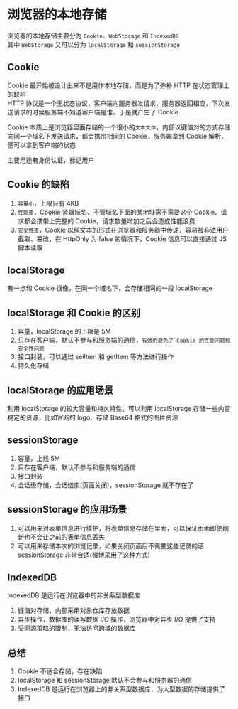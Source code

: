# 浏览器的本地存储  
浏览器的本地存储主要分为 `Cookie`、`WebStorage` 和 `IndexedDB`  
其中 `WebStorage` 又可以分为 `localStorage` 和 `sessionStorage`  

## Cookie  
Cookie 最开始被设计出来不是用作本地存储，而是为了弥补 HTTP 在状态管理上的缺陷  
HTTP 协议是一个无状态协议，客户端向服务器发请求，服务器返回相应，下次发送请求的时候服务端不知道客户端是谁，于是就产生了 Cookie  

Cookie 本质上是浏览器里面存储的一个很小的`文本文件`，内部以键值对的方式存储  
向同一个域名下发送请求，都会携带相同的 Cookie，服务器拿到 Cookie 解析，便可以拿到客户端的状态  

主要用途有身份认证，标记用户  

## Cookie 的缺陷  
1. `容量小`，上限只有 4KB  
2. `性能差`，Cookie 紧跟域名，不管域名下面的某地址需不需要这个 Cookie，请求都会携带上完整的 Cookie，请求数量增加之后会造成性能浪费  
3. `安全性差`，Cookie 以纯文本的形式在浏览器和服务器中传递，容易被非法用户截取、篡改，在 HttpOnly 为 false 的情况下，Cookie 信息可以直接通过 JS 脚本读取  

## localStorage  
有一点和 Cookie 很像，在同一个域名下，会存储相同的一段 localStorage  

## localStorage 和 Cookie 的区别  
1. 容量，localStorage 的上限是 5M  
2. 只存在客户端，默认不参与和服务端的通信，`有效的避免了 Cookie 的性能问题和安全性问题`  
3. 接口封装，可以通过 seiItem 和 getItem 等方法进行操作  
4. 持久化存储  

## localStorage 的应用场景  
利用 localStorage 的较大容量和持久特性，可以利用 localStorage 存储一些内容稳定的资源，比如官网的 logo、存储 Base64 格式的图片资源  

## sessionStorage  
1. 容量，上线 5M  
2. 只存在客户端，默认不参与和服务端的通信  
3. 接口封装  
4. 会话级存储，会话结束(页面关闭)，sessionStorage 就不存在了  

## sessionStorage 的应用场景  
1. 可以用来对表单信息进行维护，将表单信息存储在里面，可以保证页面即使刷新也不会让之前的表单信息丢失  
2. 可以用来存储本次的浏览记录，如果关闭页面后不需要这些记录的话 sessionStorage 非常合适(微博采用了这种方式)  

## IndexedDB  
IndexedDB 是运行在浏览器中的非关系型数据库  
1. 键值对存储，内部采用对象仓库存放数据  
2. 异步操作，数据库的读写数据 I/O 操作，浏览器中对异步 I/O 提供了支持  
3. 受同源策略的限制，无法访问跨域的数据库  

## 总结  
1. Cookie 不适合存储，存在缺陷  
2. localStorage 和 sessionStorage 默认不会参与和服务器的通信  
3. IndexedDB 是运行在浏览器上的非关系型数据库，为大型数据的存储提供了接口  